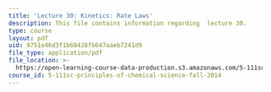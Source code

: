 ```yaml
---
title: 'Lecture 30: Kinetics: Rate Laws'
description: This file contains information regarding  lecture 30.
type: course
layout: pdf
uid: 9751e46d3f1b60428fb647aaeb7241d9
file_type: application/pdf
file_location: >-
  https://open-learning-course-data-production.s3.amazonaws.com/5-111sc-principles-of-chemical-science-fall-2014/9751e46d3f1b60428fb647aaeb7241d9_MIT5_111F14_Lecture30.pdf
course_id: 5-111sc-principles-of-chemical-science-fall-2014
---
```

